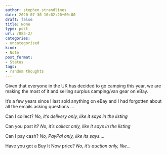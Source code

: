 ```yaml
---
author: stephen_strandlines
date: 2020-07-30 10:02:20+00:00
draft: false
title: None
type: post
url: /883-2/
categories:
- uncategorised
kind:
- Note
post_format:
- Status
tags:
- random thoughts
---
```


Given that everyone in the UK has decided to go camping this year, we are making the most of it and selling surplus camping/van gear on eBay.

It’s a few years since I last sold anything on eBay and I had forgotten about all the emails asking questions …

Can I collect? _No, it’s delivery only, like it says in the listing_

Can you post it? _No, it’s collect only, like it says in the listing_

Can I pay cash? _No, PayPal only, like its says…._

Have you got a Buy It Now price? _No, it’s auction only, like…_
